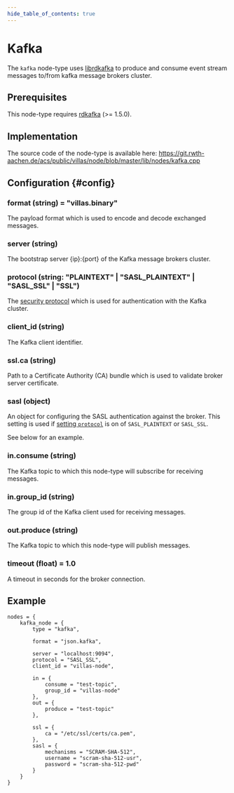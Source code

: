 ```yaml
---
hide_table_of_contents: true
---
```


# Kafka

The `kafka` node-type uses [librdkafka](https://github.com/edenhill/librdkafka) to produce and consume event stream messages to/from kafka message brokers cluster.

## Prerequisites

This node-type requires [rdkafka](https://github.com/edenhill/librdkafka) (>= 1.5.0).

## Implementation

The source code of the node-type is available here:
https://git.rwth-aachen.de/acs/public/villas/node/blob/master/lib/nodes/kafka.cpp

## Configuration {#config}

### format (string) = "villas.binary"

The payload format which is used to encode and decode exchanged messages.

### server (string)

The bootstrap server {ip}:{port} of the Kafka message brokers cluster.

### protocol (string: "PLAINTEXT" | "SASL_PLAINTEXT" | "SASL_SSL" | "SSL")

The [security protocol](https://kafka.apache.org/24/javadoc/org/apache/kafka/common/security/auth/SecurityProtocol.html) which is used for authentication with the Kafka cluster.

### client_id (string)

The Kafka client identifier.

### ssl.ca (string)

Path to a Certificate Authority (CA) bundle which is used to validate broker server certificate.

### sasl (object)

An object for configuring the SASL authentication against the broker.
This setting is used if [setting `protocol`](#protocol) is on of `SASL_PLAINTEXT` or `SASL_SSL`.

See below for an example.

### in.consume (string)

The Kafka topic to which this node-type will subscribe for receiving messages.

### in.group_id (string)

The group id of the Kafka client used for receiving messages.

### out.produce (string)

The Kafka topic to which this node-type will publish messages.

### timeout (float) = 1.0

A timeout in seconds for the broker connection.

## Example

``` url="external/node/etc/examples/nodes/kafka.conf" title="node/etc/examples/nodes/kafka.conf"
nodes = {
	kafka_node = {
		type = "kafka",
		
		format = "json.kafka",

		server = "localhost:9094",
		protocol = "SASL_SSL",
		client_id = "villas-node",

		in = {
			consume = "test-topic",
			group_id = "villas-node"
		},
		out = {
			produce = "test-topic"
		},

		ssl = {
			ca = "/etc/ssl/certs/ca.pem",
		},
		sasl = {
			mechanisms = "SCRAM-SHA-512",
			username = "scram-sha-512-usr",
			password = "scram-sha-512-pwd"
		}
	}
}
```
